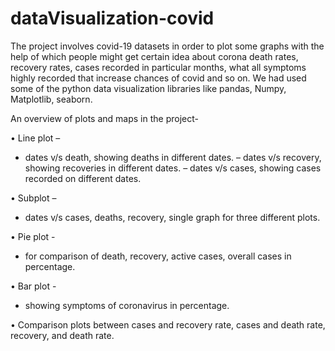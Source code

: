 # dataVisualization-covid
The project involves covid-19 datasets in order to plot some graphs with the help of which people might get certain idea about corona death rates, recovery rates, cases recorded in particular months, what all symptoms highly recorded that increase chances of covid and so on. We had used some of the python data visualization libraries like pandas, Numpy, Matplotlib, seaborn.

An overview of plots and maps in the project-

• Line plot –
  - dates v/s death, showing deaths in different dates.
  – dates v/s recovery, showing recoveries in different dates.
  – dates v/s cases, showing cases recorded on different dates.
  
• Subplot – 
  - dates v/s cases, deaths, recovery, single graph for three different plots.
  
• Pie plot - 
  - for comparison of death, recovery, active cases, overall cases in percentage.

• Bar plot - 
  - showing symptoms of coronavirus in percentage.
  
• Comparison plots between cases and recovery rate, cases and death rate, recovery, and death rate.
